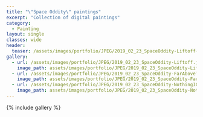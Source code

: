 ```yaml
---
title: "\"Space Oddity\" paintings"
excerpt: "Collection of digital paintings"
category:
  - Painting
layout: single
classes: wide
header:
  teaser: /assets/images/portfolio/JPEG/2019_02_23_SpaceOddity-Liftoff-square.jpg
gallery:
  - url: /assets/images/portfolio/JPEG/2019_02_23_SpaceOddity-Liftoff.jpg
    image_path: assets/images/portfolio/JPEG/2019_02_23_SpaceOddity-Liftoff.jpg
  - url: /assets/images/portfolio/JPEG/2019_02_23_SpaceOddity-FarAboveTheWorld.jpg
    image_path: assets/images/portfolio/JPEG/2019_02_23_SpaceOddity-FarAboveTheWorld.jpg
  - url: /assets/images/portfolio/JPEG/2019_02_23_SpaceOddity-NothingICanDo.jpg
    image_path: assets/images/portfolio/JPEG/2019_02_23_SpaceOddity-NothingICanDo.jpg
---
```


{% include gallery %}
